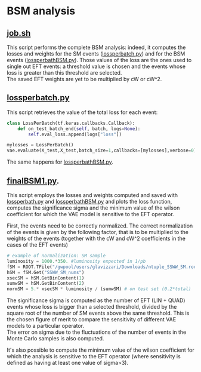 # BSM analysis
## [job.sh](https://github.com/GiuliaLavizzari/ML4thesis/blob/7561a4df91d9811d7b0f19b91b7a710a7a3fe6f0/job.sh)  
This script performs the complete BSM analysis: indeed, it computes the losses and weights for the SM events ([lossperbatch.py](https://github.com/GiuliaLavizzari/ML4thesis/blob/e0327246bc1dca059d2317e9e5687bde6a233e19/lossperbatch.py)) and for the BSM events ([lossperbathBSM.py](https://github.com/GiuliaLavizzari/ML4thesis/blob/e0327246bc1dca059d2317e9e5687bde6a233e19/lossperbatchBSM.py)). Those values of the loss are the ones used to single out EFT events: a threshold value is chosen and the events whose loss is greater than this threshold are selected.  
The saved EFT weights are yet to be multiplied by cW or cW^2.

## [lossperbatch.py](https://github.com/GiuliaLavizzari/ML4thesis/blob/32ea0867d4b0001347ba41e03769d39a5203e16c/BSManalysis/lossperbatch.py)
This script retrieves the value of the total loss for each event:
```python
class LossPerBatch(tf.keras.callbacks.Callback):
    def on_test_batch_end(self, batch, logs=None):
        self.eval_loss.append(logs["loss"])
```
```python
mylosses = LossPerBatch()
vae.evaluate(X_test,X_test,batch_size=1,callbacks=[mylosses],verbose=0) #by setting the batch_size=1 it's possible to retrieve the loss for each event
```
The same happens for [lossperbathBSM.py](https://github.com/GiuliaLavizzari/ML4thesis/blob/e0327246bc1dca059d2317e9e5687bde6a233e19/lossperbatchBSM.py).


## [finalBSM1.py](https://github.com/GiuliaLavizzari/ML4thesis/blob/7561a4df91d9811d7b0f19b91b7a710a7a3fe6f0/finalBSM1.py).  
This script employs the losses and weights computed and saved with [lossperbath.py](https://github.com/GiuliaLavizzari/ML4thesis/blob/e0327246bc1dca059d2317e9e5687bde6a233e19/lossperbatch.py) and [lossperbathBSM.py](https://github.com/GiuliaLavizzari/ML4thesis/blob/e0327246bc1dca059d2317e9e5687bde6a233e19/lossperbatchBSM.py) and plots the loss function, computes the significance sigma and the minimum value of the wilson coefficient for which the VAE model is sensitive to the EFT operator.  

First, the events need to be correctly normalized. The correct normalization of the events is given by the following factor, that is to be multiplied to the weights of the events (together with the cW and cW^2 coefficients in the cases of the EFT events)
```python
# example of normalization: SM sample
luminosity = 1000.*350. #luminosity expected in 1/pb
fSM = ROOT.TFile("/gwpool/users/glavizzari/Downloads/ntuple_SSWW_SM.root")
hSM = fSM.Get("SSWW_SM_nums")
xsecSM = hSM.GetBinContent(1)
sumwSM = hSM.GetBinContent(2)
normSM = 5.* xsecSM * luminosity / (sumwSM) # on test set (0.2*total)
```

The significance sigma is computed as the number of EFT (LIN + QUAD) events whose loss is bigger than a selected threshold, divided by the square root of the number of SM events above the same threshold. This is the chosen figure of merit to compare the sensitivity of different VAE models to a particular operator.  
The error on sigma due to the fluctuations of the number of events in the Monte Carlo samples is also computed.  

It's also possible to compute the minimum value of the wilson coefficient for which the analysis is sensitive to the EFT operator (where sensitivity is defined as having at least one value of sigma>3).
